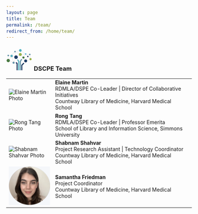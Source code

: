 ```yaml
---
layout: page
title: Team
permalink: /team/
redirect_from: /home/team/
---
```


### <img src="/images/logos/DSCPElogo2.png"> <b>DSCPE Team</b>

<table>
  <tr><td rowspan="1" width="25%;float:left;margin:10px"><img src="/images/team_photos/elainem.png" alt="Elaine Martin Photo"></td>
    <td><div><b>Elaine Martin</b><br> RDMLA/DSPE Co-Leader | Director of Collaborative Initiatives<br> Countway Library of Medicine, Harvard Medical School</div></td></tr>
  <tr><td rowspan="1" width="width:100px;float:left;margin:10px"><img src="/images/team_photos/rongt.png" alt="Rong Tang Photo"></td>
    <td><div><b>Rong Tang</b><br> RDMLA/DSPE Co-Leader | Professor Emerita <br> School of Library and Information Science, Simmons University</div></td></tr>
   <tr><td rowspan="1" width="width:100px;float:left;margin:10px"><img src="/images/team_photos/shabnams.png" alt="Shabnam Shahvar Photo"></td>
    <td><div><b>Shabnam Shahvar</b><br> Project Research Assistant | Technology Coordinator<br> Countway Library of Medicine, Harvard Medical School</div></td></tr>

  <tr><td rowspan="1" width="width:100px;float:left;margin:10px"><img src="/images/team_photos/samanthafriedman1.png" alt="Samantha Friedman Photo"></td>
    <td><div><b>Samantha Friedman</b><br> Project Coordinator <br> Countway Library of Medicine, Harvard Medical School</div></td></tr>
 </table>
